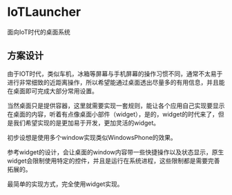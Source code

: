 # IoTLauncher
面向IoT时代的桌面系统

## 方案设计

由于IOT时代，类似车机，冰箱等屏幕与手机屏幕的操作习惯不同，通常不太易于进行非常细致的近距离操作，所以希望能通过桌面透出尽量多的有用信息，并且能在桌面即可完成大部分常用设置。

当然桌面只是提供容器，这里就需要实现一套规则，能让各个应用自己实现要显示在桌面的内容，听着有点像桌面小部件（widget），是的，widget的时代来了，但是我们希望实现的是更加易于开发，更加灵活的widget。

初步设想是使用多个window实现类似WindowsPhone的效果。

参考widget的设计，会让桌面的window内容带一些快捷操作以及状态显示，原生widget会限制使用特定的控件，并且是运行在系统进程，这些限制都是需要完善拓展的。



最简单的实现方式，完全使用widget实现。

